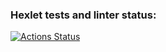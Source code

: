 ### Hexlet tests and linter status:
[![Actions Status](https://github.com/theoldmanbob/python-project-lvl1/workflows/hexlet-check/badge.svg)](https://github.com/theoldmanbob/python-project-lvl1/actions)